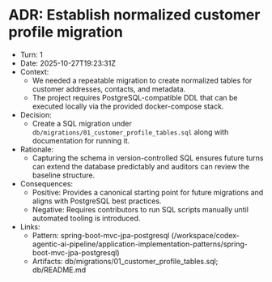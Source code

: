 # ADR: Establish normalized customer profile migration

- Turn: 1
- Date: 2025-10-27T19:23:31Z
- Context:
    - We needed a repeatable migration to create normalized tables for customer addresses, contacts, and metadata.
    - The project requires PostgreSQL-compatible DDL that can be executed locally via the provided docker-compose stack.
- Decision:
    - Create a SQL migration under `db/migrations/01_customer_profile_tables.sql` along with documentation for running it.
- Rationale:
    - Capturing the schema in version-controlled SQL ensures future turns can extend the database predictably and auditors can review the baseline structure.
- Consequences:
    - Positive: Provides a canonical starting point for future migrations and aligns with PostgreSQL best practices.
    - Negative: Requires contributors to run SQL scripts manually until automated tooling is introduced.
- Links:
    - Pattern: spring-boot-mvc-jpa-postgresql (/workspace/codex-agentic-ai-pipeline/application-implementation-patterns/spring-boot-mvc-jpa-postgresql)
    - Artifacts: db/migrations/01_customer_profile_tables.sql; db/README.md
